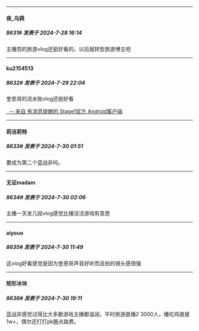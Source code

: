 ﻿
*****

####  夜_乌鸦  
##### 8631#       发表于 2024-7-28 16:14

主播剪的旅游vlog还挺好看的，以后就转型旅游博主吧


*****

####  ku2154513  
##### 8632#       发表于 2024-7-29 22:04

奎恩哥的流水账vlog还挺好看

[  -- 来自 有消息提醒的 Stage1官方 Android客户端](https://www.coolapk.com/apk/140634)


*****

####  莉洁莉特  
##### 8633#       发表于 2024-7-30 01:51

要成为第二个蓝战非吗。


*****

####  无证madam  
##### 8634#       发表于 2024-7-30 02:06

主播一天发几段vlog感觉比播没活游戏有意思


*****

####  aiyouo  
##### 8635#       发表于 2024-7-30 11:49

这vlog好看感觉是因为奎恩哥声音好听而且拍的镜头感很强


*****

####  矩形冰块  
##### 8636#       发表于 2024-7-30 19:11

蓝战非感觉过得比大多数游戏主播都滋润，平时旅游直播2 3000人，播吃鸡直接1w+，偶尔还打打pk圈点路费。

